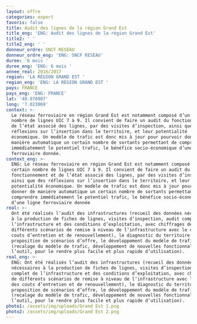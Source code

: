 ```yaml
---
layout: offre
categories: expert
favoris: false
title: Audit des lignes de la région Grand Est
title_eng: 'ENG: Audit des lignes de la région Grand Est'
title2: ' '
title2_eng: ' '
donneur_ordre: SNCF RESEAU
donneur_ordre_eng: 'ENG: SNCF RESEAU'
duree: '6 mois '
duree_eng: 'ENG: 6 mois '
annee_real: 2016/2017
region: 'LA RÉGION GRAND EST '
region_eng: 'ENG: LA RÉGION GRAND EST '
pays: FRANCE
pays_eng: 'ENG: FRANCE'
lat: '48.978987'
long: '7.023069'
context: >-
  Le réseau ferroviaire en région Grand Est est notamment composé d’un certain
  nombre de lignes UIC 7 à 9. Il convient de faire un audit du fonctionnement et
  de l’état associé des lignes, par des visites d’inspection, ainsi que des
  réflexions sur l’insertion dans le territoire, et leur potentialité
  économique. Un modèle de trafic est donc mis à jour pour pourvoir donner de
  manière automatique un certain nombre de sortants permettant de comprendre
  immédiatement le potentiel trafic, le bénéfice socio-économique d’une ligne
  ferroviaire donnée.
context_eng: >-
  ENG: Le réseau ferroviaire en région Grand Est est notamment composé d’un
  certain nombre de lignes UIC 7 à 9. Il convient de faire un audit du
  fonctionnement et de l’état associé des lignes, par des visites d’inspection,
  ainsi que des réflexions sur l’insertion dans le territoire, et leur
  potentialité économique. Un modèle de trafic est donc mis à jour pour pourvoir
  donner de manière automatique un certain nombre de sortants permettant de
  comprendre immédiatement le potentiel trafic, le bénéfice socio-économique
  d’une ligne ferroviaire donnée
real: >-
  Ont été réalisés l’audit des infrastructures (recueil des données nécessaires
  à la production de fiches de lignes, visites d’inspection, audit complet de
  l’infrastructure et des conditions d’exploitation, avec chiffrages de
  différents scénarios de remise à niveau de l’infrastructure avec le calcul des
  couts d’entretien et de renouvellement), le diagnostic du territoire avec
  proposition de scénarios d’offre, le développement du modèle de trafic
  (recalage du modèle de trafic, développement de nouvelles fonctionnalités de
  l’outil, pour le rendre plus facile et plus rapide d’utilisation).
real_eng: >-
  ENG: Ont été réalisés l’audit des infrastructures (recueil des données
  nécessaires à la production de fiches de lignes, visites d’inspection, audit
  complet de l’infrastructure et des conditions d’exploitation, avec chiffrages
  de différents scénarios de remise à niveau de l’infrastructure avec le calcul
  des couts d’entretien et de renouvellement), le diagnostic du territoire avec
  proposition de scénarios d’offre, le développement du modèle de trafic
  (recalage du modèle de trafic, développement de nouvelles fonctionnalités de
  l’outil, pour le rendre plus facile et plus rapide d’utilisation).
photo1: /assets/img/uploads/Grand Est 1.png
photo2: /assets/img/uploads/Grand Est 2.png
---
```


